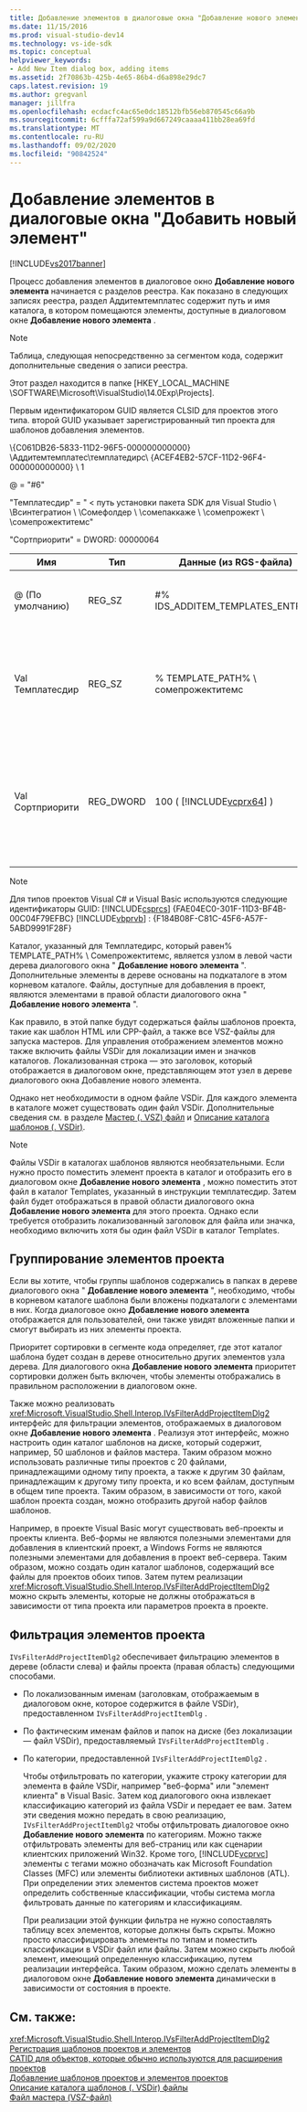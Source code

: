 ```yaml
---
title: Добавление элементов в диалоговые окна "Добавление нового элемента" | Документация Майкрософт
ms.date: 11/15/2016
ms.prod: visual-studio-dev14
ms.technology: vs-ide-sdk
ms.topic: conceptual
helpviewer_keywords:
- Add New Item dialog box, adding items
ms.assetid: 2f70863b-425b-4e65-86b4-d6a898e29dc7
caps.latest.revision: 19
ms.author: gregvanl
manager: jillfra
ms.openlocfilehash: ecdacfc4ac65e0dc18512bfb56eb870545c66a9b
ms.sourcegitcommit: 6cfffa72af599a9d667249caaaa411bb28ea69fd
ms.translationtype: MT
ms.contentlocale: ru-RU
ms.lasthandoff: 09/02/2020
ms.locfileid: "90842524"
---
```

# <a name="adding-items-to-the-add-new-item-dialog-boxes"></a>Добавление элементов в диалоговые окна "Добавить новый элемент"
[!INCLUDE[vs2017banner](../../includes/vs2017banner.md)]

Процесс добавления элементов в диалоговое окно **Добавление нового элемента** начинается с разделов реестра. Как показано в следующих записях реестра, раздел Аддитемтемплатес содержит путь и имя каталога, в котором помещаются элементы, доступные в диалоговом окне **Добавление нового элемента** .  
  
> [!NOTE]
> Таблица, следующая непосредственно за сегментом кода, содержит дополнительные сведения о записи реестра.  
  
 Этот раздел находится в папке [HKEY_LOCAL_MACHINE \SOFTWARE\Microsoft\VisualStudio\14.0Exp\Projects].  
  
 Первым идентификатором GUID является CLSID для проектов этого типа. второй GUID указывает зарегистрированный тип проекта для шаблонов добавления элементов.  
  
 \\{C061DB26-5833-11D2-96F5-000000000000} \Аддитемтемплатес\темплатедирс\ {ACEF4EB2-57CF-11D2-96F4-000000000000} \ 1  
  
 @ = "#6"  
  
 "Темплатесдир" = " \< путь установки пакета SDK для Visual Studio \\ \Всинтегратион \\ \Сомефолдер \\ \сомепаккаже \\ \сомепрожект \\ \сомепрожектитемс"  
  
 "Сортприорити" = DWORD: 00000064  
  
|Имя|Тип|Данные (из RGS-файла)|Description|  
|----------|----------|-----------------------------|-----------------|  
|@ (По умолчанию)|REG_SZ|#% IDS_ADDITEM_TEMPLATES_ENTRY%|Идентификатор ресурса для **добавления шаблонов элементов** .|  
|Val Темплатесдир|REG_SZ|% TEMPLATE_PATH% \ сомепрожектитемс|Путь к элементам проекта, отображаемым в диалоговом окне мастера **добавления нового элемента** .|  
|Val Сортприорити|REG_DWORD|100 ( [!INCLUDE[vcprx64](../../includes/vcprx64-md.md)] )|Определяет порядок сортировки в узле дерева файлов, отображаемых в диалоговом окне " **Добавление нового элемента** ".|  
  
> [!NOTE]
> Для типов проектов Visual C# и Visual Basic используются следующие идентификаторы GUID: [!INCLUDE[csprcs](../../includes/csprcs-md.md)] {FAE04EC0-301F-11D3-BF4B-00C04F79EFBC} [!INCLUDE[vbprvb](../../includes/vbprvb-md.md)] : {F184B08F-C81C-45F6-A57F-5ABD9991F28F}  
  
 Каталог, указанный для Темплатедирс, который равен% TEMPLATE_PATH% \ Сомепрожектитемс, является узлом в левой части дерева диалогового окна " **Добавление нового элемента** ". Дополнительные элементы в дереве основаны на подкаталоге в этом корневом каталоге. Файлы, доступные для добавления в проект, являются элементами в правой области диалогового окна " **Добавление нового элемента** ".  
  
 Как правило, в этой папке будут содержаться файлы шаблонов проекта, такие как шаблон HTML или CPP-файл, а также все VSZ-файлы для запуска мастеров. Для управления отображением элементов можно также включить файлы VSDir для локализации имен и значков каталогов. Локализованная строка — это заголовок, который отображается в диалоговом окне, представляющем этот узел в дереве диалогового окна Добавление нового элемента.  
  
 Однако нет необходимости в одном файле VSDir. Для каждого элемента в каталоге может существовать один файл VSDir. Дополнительные сведения см. в разделе [Мастер (. VSZ) файл](../../extensibility/internals/wizard-dot-vsz-file.md) и [Описание каталога шаблонов (. VSDir)](../../extensibility/internals/template-directory-description-dot-vsdir-files.md).  
  
> [!NOTE]
> Файлы VSDir в каталогах шаблонов являются необязательными. Если нужно просто поместить элемент проекта в каталог и отобразить его в диалоговом окне **Добавление нового элемента** , можно поместить этот файл в каталог Templates, указанный в инструкции темплатесдир. Затем файл будет отображаться в правой области диалогового окна **Добавление нового элемента** для этого проекта. Однако если требуется отобразить локализованный заголовок для файла или значка, необходимо включить хотя бы один файл VSDir в каталог Templates.  
  
## <a name="grouping-project-items"></a>Группирование элементов проекта  
 Если вы хотите, чтобы группы шаблонов содержались в папках в дереве диалогового окна " **Добавление нового элемента** ", необходимо, чтобы в корневом каталоге шаблона были вложены подкаталоги с элементами в них. Когда диалоговое окно **Добавление нового элемента** отображается для пользователей, они также увидят вложенные папки и смогут выбирать из них элементы проекта.  
  
 Приоритет сортировки в сегменте кода определяет, где этот каталог шаблона будет создан в дереве относительно других элементов узла дерева. Для диалогового окна **Добавление нового элемента** приоритет сортировки должен быть включен, чтобы элементы отображались в правильном расположении в диалоговом окне.  
  
 Также можно реализовать <xref:Microsoft.VisualStudio.Shell.Interop.IVsFilterAddProjectItemDlg2> интерфейс для фильтрации элементов, отображаемых в диалоговом окне **Добавление нового элемента** . Реализуя этот интерфейс, можно настроить один каталог шаблонов на диске, который содержит, например, 50 шаблонов и файлов мастера. Таким образом можно использовать различные типы проектов с 20 файлами, принадлежащими одному типу проекта, а также к другим 30 файлам, принадлежащим к другому типу проекта, и ко всем файлам, доступным в общем типе проекта. Таким образом, в зависимости от того, какой шаблон проекта создан, можно отобразить другой набор файлов шаблонов.  
  
 Например, в проекте Visual Basic могут существовать веб-проекты и проекты клиента. Веб-формы не являются полезными элементами для добавления в клиентский проект, а Windows Forms не являются полезными элементами для добавления в проект веб-сервера. Таким образом, можно создать один каталог шаблонов, содержащий все файлы для проектов обоих типов. Затем путем реализации <xref:Microsoft.VisualStudio.Shell.Interop.IVsFilterAddProjectItemDlg2> можно скрыть элементы, которые не должны отображаться в зависимости от типа проекта или параметров проекта в проекте.  
  
## <a name="filtering-project-items"></a>Фильтрация элементов проекта  
 `IVsFilterAddProjectItemDlg2` обеспечивает фильтрацию элементов в дереве (области слева) и файлы проекта (правая область) следующими способами.  
  
- По локализованным именам (заголовкам, отображаемым в диалоговом окне, которое содержится в файле VSDir), предоставленном `IVsFilterAddProjectItemDlg` .  
  
- По фактическим именам файлов и папок на диске (без локализации — файл VSDir), предоставляемый `IVsFilterAddProjectItemDlg` .  
  
- По категории, предоставленной `IVsFilterAddProjectItemDlg2` .  
  
  Чтобы отфильтровать по категории, укажите строку категории для элемента в файле VSDir, например "веб-форма" или "элемент клиента" в Visual Basic. Затем код диалогового окна извлекает классификацию категорий из файла VSDir и передает ее вам. Затем эти сведения можно передать в свою реализацию, `IVsFilterAddProjectItemDlg2` чтобы отфильтровать диалоговое окно **Добавление нового элемента** по категориям. Можно также отфильтровать элементы для веб-страниц или как сценарии клиентских приложений Win32. Кроме того, [!INCLUDE[vcprvc](../../includes/vcprvc-md.md)] элементы с тегами можно обозначать как Microsoft Foundation Classes (MFC) или элементы библиотеки активных шаблонов (ATL). При определении этих элементов система проектов может определить собственные классификации, чтобы система могла фильтровать данные по категориям и классификациям.  
  
  При реализации этой функции фильтра не нужно сопоставлять таблицу всех элементов, которые должны быть скрыты. Можно просто классифицировать элементы по типам и поместить классификации в VSDir файл или файлы. Затем можно скрыть любой элемент, имеющий определенную классификацию, путем реализации интерфейса. Таким образом, можно сделать элементы в диалоговом окне **Добавление нового элемента** динамически в зависимости от состояния в проекте.  
  
## <a name="see-also"></a>См. также:  
 <xref:Microsoft.VisualStudio.Shell.Interop.IVsFilterAddProjectItemDlg2>   
 [Регистрация шаблонов проектов и элементов](../../extensibility/internals/registering-project-and-item-templates.md)   
 [CATID для объектов, которые обычно используются для расширения проектов](../../extensibility/internals/catids-for-objects-that-are-typically-used-to-extend-projects.md)   
 [Добавление шаблонов проектов и элементов проектов](../../extensibility/internals/adding-project-and-project-item-templates.md)   
 [Описание каталога шаблонов (. VSDir) файлы](../../extensibility/internals/template-directory-description-dot-vsdir-files.md)   
 [Файл мастера (VSZ-файл)](../../extensibility/internals/wizard-dot-vsz-file.md)
